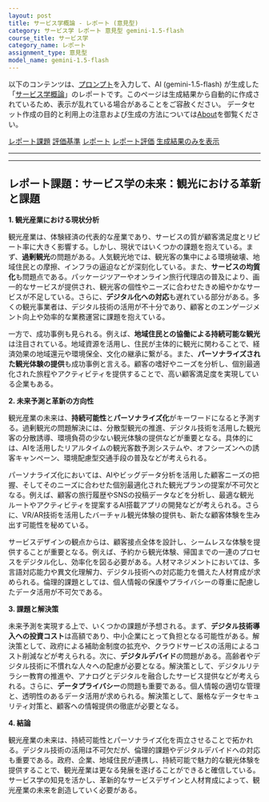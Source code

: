 ```yaml
---
layout: post
title: サービス学概論 - レポート (意見型)
category: サービス学 レポート 意見型 gemini-1.5-flash
course_title: サービス学
category_name: レポート
assignment_type: 意見型
model_name: gemini-1.5-flash
---
```


以下のコンテンツは、[プロンプト](https://github.com/takedatoshiyuki/synthetic_assignments/tree/main/generated/サービス学/gemini-1.5-flash/prompt_レポート-意見型.md)を入力して、AI (gemini-1.5-flash) が生成した「[サービス学概論](/contents/サービス学/)」のレポートです。このページは生成結果から自動的に作成されているため、表示が乱れている場合があることをご容赦ください。
データセット作成の目的と利用上の注意および生成の方法については[About](/About)を御覧ください。

[レポート課題](../レポート課題-意見型)
[評価基準](../評価基準-意見型)
[レポート](../レポート-意見型)
[レポート評価](../レポート評価-意見型)
[生成結果のみを表示](https://github.com/takedatoshiyuki/synthetic_assignments/tree/main/generated/サービス学/gemini-1.5-flash/レポート-意見型.md)
  

***
***
  
## レポート課題：サービス学の未来：観光における革新と課題

**1. 観光産業における現状分析**

観光産業は、体験経済の代表的な産業であり、サービスの質が顧客満足度とリピート率に大きく影響する。しかし、現状ではいくつかの課題を抱えている。まず、**過剰観光**の問題がある。人気観光地では、観光客の集中による環境破壊、地域住民との摩擦、インフラの逼迫などが深刻化している。また、**サービスの均質化**も問題点である。パッケージツアーやオンライン旅行代理店の普及により、画一的なサービスが提供され、観光客の個性やニーズに合わせたきめ細やかなサービスが不足している。さらに、**デジタル化への対応**も遅れている部分がある。多くの観光事業者は、デジタル技術の活用が不十分であり、顧客とのエンゲージメント向上や効率的な業務運営に課題を抱えている。

一方で、成功事例も見られる。例えば、**地域住民との協働による持続可能な観光**は注目されている。地域資源を活用し、住民が主体的に観光に関わることで、経済効果の地域還元や環境保全、文化の継承に繋がる。また、**パーソナライズされた観光体験の提供**も成功事例と言える。顧客の嗜好やニーズを分析し、個別最適化された旅程やアクティビティを提供することで、高い顧客満足度を実現している企業もある。


**2. 未来予測と革新の方向性**

観光産業の未来は、**持続可能性**と**パーソナライズ化**がキーワードになると予測する。過剰観光の問題解決には、分散型観光の推進、デジタル技術を活用した観光客の分散誘導、環境負荷の少ない観光体験の提供などが重要となる。具体的には、AIを活用したリアルタイムの観光客数予測システムや、オフシーズンへの誘客キャンペーン、環境配慮型交通手段の普及などが考えられる。

パーソナライズ化においては、AIやビッグデータ分析を活用した顧客ニーズの把握、そしてそのニーズに合わせた個別最適化された観光プランの提案が不可欠となる。例えば、顧客の旅行履歴やSNSの投稿データなどを分析し、最適な観光ルートやアクティビティを提案するAI搭載アプリの開発などが考えられる。さらに、VR/AR技術を活用したバーチャル観光体験の提供も、新たな顧客体験を生み出す可能性を秘めている。

サービスデザインの観点からは、顧客接点全体を設計し、シームレスな体験を提供することが重要となる。例えば、予約から観光体験、帰国までの一連のプロセスをデジタル化し、効率化を図る必要がある。人材マネジメントにおいては、多言語対応能力や異文化理解力、デジタル技術への対応能力を備えた人材育成が求められる。倫理的課題としては、個人情報の保護やプライバシーの尊重に配慮したデータ活用が不可欠である。


**3. 課題と解決策**

未来予測を実現する上で、いくつかの課題が予想される。まず、**デジタル技術導入への投資コスト**は高額であり、中小企業にとって負担となる可能性がある。解決策として、政府による補助金制度の拡充や、クラウドサービスの活用によるコスト削減などが考えられる。次に、**デジタルデバイド**の問題がある。高齢者やデジタル技術に不慣れな人々への配慮が必要となる。解決策として、デジタルリテラシー教育の推進や、アナログとデジタルを融合したサービス提供などが考えられる。さらに、**データプライバシー**の問題も重要である。個人情報の適切な管理と、透明性のあるデータ活用が求められる。解決策として、厳格なデータセキュリティ対策と、顧客への情報提供の徹底が必要となる。


**4. 結論**

観光産業の未来は、持続可能性とパーソナライズ化を両立させることで拓かれる。デジタル技術の活用は不可欠だが、倫理的課題やデジタルデバイドへの対応も重要である。政府、企業、地域住民が連携し、持続可能で魅力的な観光体験を提供することで、観光産業は更なる発展を遂げることができると確信している。サービス学の知見を活かし、革新的なサービスデザインと人材育成によって、観光産業の未来を創造していく必要がある。
